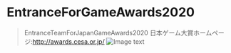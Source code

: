 # EntranceForGameAwards2020
>EntranceTeamForJapanGameAwards2020
>日本ゲーム大賞ホームページ:http://awards.cesa.or.jp/
![Image text](https://raw.githubusercontent.com/rapidsotaku/EntranceForGameAward2020/8de0d51a600ea4a62b062ce848c5ec01eb55a6f5/EntranceLogo.jpg)
